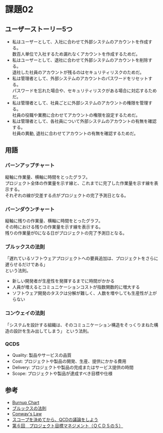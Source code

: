 # 課題02

## ユーザーストーリー5つ

- 私はユーザーとして、入社に合わせて外部システムのアカウントを作成する。  
  数百人単位で入社するため漏れなくアカウントを作成するためだ。
- 私はユーザーとして、退社に合わせて外部システムのアカウントを削除する。  
  退社した社員のアカウントが残るのはセキュリティリスクのためだ。  
- 私は管理者として、外部システムのアカウントのパスワードをリセットする。  
  パスワードを忘れた場合や、セキュリティリスクがある場合に対応するためだ。
- 私は管理者として、社員ごとに外部システムのアカウントの権限を管理する。  
  社員の役職や業務に合わせてアカウントの権限を設定するためだ。
- 私は管理者として、各社員について外部システムのアカウントの有無を確認する。  
  社員の異動, 退社に合わせてアカウントの有無を確認するためだ。

## 用語

### バーンアップチャート

縦軸に作業量、横軸に時間をとったグラフ。  
プロジェクト全体の作業量を示す線と、これまでに完了した作業量を示す線を表示する。  
それぞれの線が交差する点がプロジェクトの完了予測日となる。  

### バーンダウンチャート

縦軸に残りの作業量、横軸に時間をとったグラフ。  
その時における残りの作業量を示す線を表示する。  
残りの作業量が0になる日がプロジェクトの完了予測日となる。  

### ブルックスの法則

「遅れているソフトウェアプロジェクトへの要員追加は、プロジェクトをさらに遅らせるだけである」  
という法則。  

- 新しい開発者が生産性を発揮するまでに時間がかかる
- 人員が増えるとコミュニケーションコストが指数関数的に増大する
- ソフトウェア開発のタスクは分解が難しく、人数を増やしても生産性が上がらない

### コンウェイの法則

「システムを設計する組織は、そのコミュニケーション構造をそっくりまねた構造の設計を生み出してしまう」
という法則。  

### QCDS

- Quality: 製品やサービスの品質
- Cost: プロジェクトや製品の開発、生産、提供にかかる費用
- Delivery: プロジェクトや製品の完成またはサービス提供の時間
- Scope: プロジェクトや製品が達成すべき目標や仕様

## 参考

- [Burnup Chart](https://www.agile-academy.com/en/agile-dictionary/burnup-chart/)
- [ブルックスの法則](https://ja.wikipedia.org/wiki/%E3%83%96%E3%83%AB%E3%83%83%E3%82%AF%E3%82%B9%E3%81%AE%E6%B3%95%E5%89%87)
- [Conway's Law](https://martinfowler.com/bliki/ConwaysLaw.html)
- [スコープを決めてから、QCDの議論をしよう](https://req-definer.com/entry/no-scope-no-qcd)
- [第６回　プロジェクト目標マネジメント（ＱＣＤＳのＳ）](https://pmstyle.biz/column/ppm/ppm6.htm)
